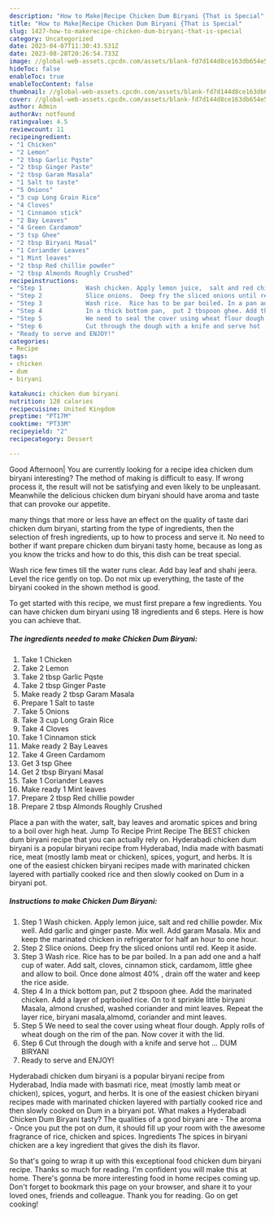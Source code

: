 ```yaml
---
description: "How to Make|Recipe Chicken Dum Biryani {That is Special"
title: "How to Make|Recipe Chicken Dum Biryani {That is Special"
slug: 1427-how-to-makerecipe-chicken-dum-biryani-that-is-special
category: Uncategorized
date: 2023-04-07T11:30:43.531Z
date: 2023-08-28T20:26:54.733Z
image: //global-web-assets.cpcdn.com/assets/blank-fd7d144d8ce163db654e5a02c40b08a2775adb7897d16e4062681dc7e1b2800f.png
hideToc: false
enableToc: true
enableTocContent: false
thumbnail: //global-web-assets.cpcdn.com/assets/blank-fd7d144d8ce163db654e5a02c40b08a2775adb7897d16e4062681dc7e1b2800f.png
cover: //global-web-assets.cpcdn.com/assets/blank-fd7d144d8ce163db654e5a02c40b08a2775adb7897d16e4062681dc7e1b2800f.png
author: Admin
authorAv: notfound
ratingvalue: 4.5
reviewcount: 11
recipeingredient:
- "1 Chicken"
- "2 Lemon"
- "2 tbsp Garlic Pqste"
- "2 tbsp Ginger Paste"
- "2 tbsp Garam Masala"
- "1 Salt to taste"
- "5 Onions"
- "3 cup Long Grain Rice"
- "4 Cloves"
- "1 Cinnamon stick"
- "2 Bay Leaves"
- "4 Green Cardamom"
- "3 tsp Ghee"
- "2 tbsp Biryani Masal"
- "1 Coriander Leaves"
- "1 Mint leaves"
- "2 tbsp Red chillie powder"
- "2 tbsp Almonds Roughly Crushed"
recipeinstructions:
- "Step 1            Wash chicken. Apply lemon juice,  salt and red chillie powder. Mix well. Add garlic and ginger paste. Mix well. Add garam Masala.  Mix and keep the marinated chicken in refrigerator for half an hour to one hour."
- "Step 2            Slice onions.  Deep fry the sliced onions until red. Keep it aside."
- "Step 3            Wash rice.  Rice has to be par boiled. In a pan add one and a half cup of water. Add salt,  cloves, cinnamon stick, cardamom, little ghee and allow to boil. Once done almost 40% , drain off the water and keep the rice aside."
- "Step 4            In a thick bottom pan,  put 2 tbspoon ghee. Add the marinated chicken.  Add a layer of pqrboiled rice.  On to it sprinkle little biryani Masala,  almond crushed,  washed coriander and mint leaves. Repeat the layer rice, biryani masala,almomd, coriander and mint leaves."
- "Step 5            We need to seal the cover using wheat flour dough.  Apply rolls of wheat dough on the rim of the pan.  Now cover it with the lid."
- "Step 6            Cut through the dough with a knife and serve hot ... DUM BIRYANI"
- "Ready to serve and ENJOY!"
categories:
- Recipe
tags:
- chicken
- dum
- biryani

katakunci: chicken dum biryani 
nutrition: 128 calories
recipecuisine: United Kingdom
preptime: "PT17M"
cooktime: "PT33M"
recipeyield: "2"
recipecategory: Dessert

---
```



Good Afternoon| You are currently looking for a recipe idea chicken dum biryani interesting? The method of making is difficult to easy. If wrong process it, the result will not be satisfying and even likely to be unpleasant. Meanwhile the delicious chicken dum biryani should have aroma and taste that can provoke our appetite.






many things that more or less have an effect on the quality of taste dari chicken dum biryani, starting from the type of ingredients, then the selection of fresh ingredients, up to how to process and serve it. No need to bother if want prepare chicken dum biryani tasty home, because as long as you know the tricks and how to do this, this dish can be treat  special.


Wash rice few times till the water runs clear. Add bay leaf and shahi jeera. Level the rice gently on top. Do not mix up everything, the taste of the biryani cooked in the shown method is good.


To get started with this recipe, we must first prepare a few ingredients. You can have chicken dum biryani using 18 ingredients and 6 steps. Here is how you can achieve that.

<!--inarticleads1-->

##### The ingredients needed to make Chicken Dum Biryani:

1. Take 1 Chicken
1. Take 2 Lemon
1. Take 2 tbsp Garlic Pqste
1. Take 2 tbsp Ginger Paste
1. Make ready 2 tbsp Garam Masala
1. Prepare 1 Salt to taste
1. Take 5 Onions
1. Take 3 cup Long Grain Rice
1. Take 4 Cloves
1. Take 1 Cinnamon stick
1. Make ready 2 Bay Leaves
1. Take 4 Green Cardamom
1. Get 3 tsp Ghee
1. Get 2 tbsp Biryani Masal
1. Take 1 Coriander Leaves
1. Make ready 1 Mint leaves
1. Prepare 2 tbsp Red chillie powder
1. Prepare 2 tbsp Almonds Roughly Crushed


Place a pan with the water, salt, bay leaves and aromatic spices and bring to a boil over high heat. Jump To Recipe Print Recipe The BEST chicken dum biryani recipe that you can actually rely on. Hyderabadi chicken dum biryani is a popular biryani recipe from Hyderabad, India made with basmati rice, meat (mostly lamb meat or chicken), spices, yogurt, and herbs. It is one of the easiest chicken biryani recipes made with marinated chicken layered with partially cooked rice and then slowly cooked on Dum in a biryani pot. 

<!--inarticleads2-->

##### Instructions to make Chicken Dum Biryani:

1. Step 1            Wash chicken. Apply lemon juice,  salt and red chillie powder. Mix well. Add garlic and ginger paste. Mix well. Add garam Masala.  Mix and keep the marinated chicken in refrigerator for half an hour to one hour.
1. Step 2            Slice onions.  Deep fry the sliced onions until red. Keep it aside.
1. Step 3            Wash rice.  Rice has to be par boiled. In a pan add one and a half cup of water. Add salt,  cloves, cinnamon stick, cardamom, little ghee and allow to boil. Once done almost 40% , drain off the water and keep the rice aside.
1. Step 4            In a thick bottom pan,  put 2 tbspoon ghee. Add the marinated chicken.  Add a layer of pqrboiled rice.  On to it sprinkle little biryani Masala,  almond crushed,  washed coriander and mint leaves. Repeat the layer rice, biryani masala,almomd, coriander and mint leaves.
1. Step 5            We need to seal the cover using wheat flour dough.  Apply rolls of wheat dough on the rim of the pan.  Now cover it with the lid.
1. Step 6            Cut through the dough with a knife and serve hot ... DUM BIRYANI
1. Ready to serve and ENJOY!

Hyderabadi chicken dum biryani is a popular biryani recipe from Hyderabad, India made with basmati rice, meat (mostly lamb meat or chicken), spices, yogurt, and herbs. It is one of the easiest chicken biryani recipes made with marinated chicken layered with partially cooked rice and then slowly cooked on Dum in a biryani pot. What makes a Hyderabadi Chicken Dum Biryani tasty? The qualities of a good biryani are - The aroma - Once you put the pot on dum, it should fill up your room with the awesome fragrance of rice, chicken and spices. Ingredients The spices in biryani chicken are a key ingredient that gives the dish its flavor. 

So that's going to wrap it up with this exceptional food chicken dum biryani recipe. Thanks so much for reading. I'm confident you will make this at home. There's gonna be more interesting food in home recipes coming up. Don't forget to bookmark this page on your browser, and share it to your loved ones, friends and colleague. Thank you for reading. Go on get cooking!
